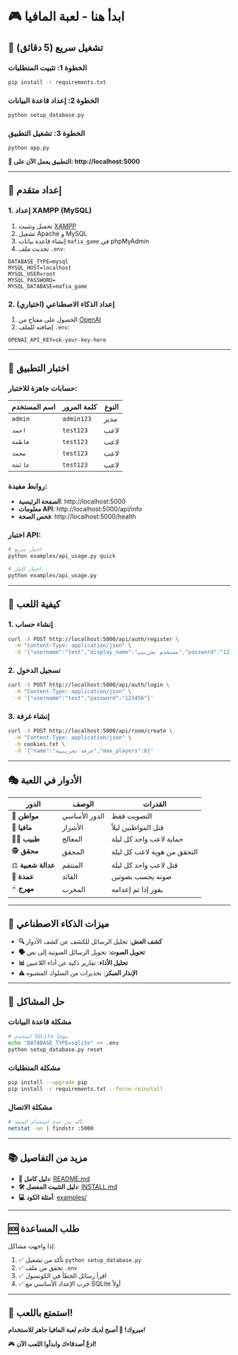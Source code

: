 # 🎮 ابدأ هنا - لعبة المافيا

## 🚀 تشغيل سريع (5 دقائق)

### الخطوة 1: تثبيت المتطلبات
```bash
pip install -r requirements.txt
```

### الخطوة 2: إعداد قاعدة البيانات
```bash
python setup_database.py
```

### الخطوة 3: تشغيل التطبيق
```bash
python app.py
```

**🎉 التطبيق يعمل الآن على: http://localhost:5000**

---

## 🔧 إعداد متقدم

### 1. إعداد XAMPP (MySQL)

1. تحميل وتثبيت [XAMPP](https://www.apachefriends.org/download.html)
2. تشغيل Apache و MySQL
3. إنشاء قاعدة بيانات `mafia_game` في phpMyAdmin
4. تحديث ملف `.env`:
```env
DATABASE_TYPE=mysql
MYSQL_HOST=localhost
MYSQL_USER=root
MYSQL_PASSWORD=
MYSQL_DATABASE=mafia_game
```

### 2. إعداد الذكاء الاصطناعي (اختياري)

1. الحصول على مفتاح من [OpenAI](https://platform.openai.com/api-keys)
2. إضافته للملف `.env`:
```env
OPENAI_API_KEY=sk-your-key-here
```

---

## 🧪 اختبار التطبيق

### حسابات جاهزة للاختبار:

| اسم المستخدم | كلمة المرور | النوع |
|---|---|---|
| `admin` | `admin123` | مدير |
| `احمد` | `test123` | لاعب |
| `فاطمة` | `test123` | لاعب |
| `محمد` | `test123` | لاعب |
| `عائشة` | `test123` | لاعب |

### روابط مفيدة:
- **الصفحة الرئيسية**: http://localhost:5000
- **معلومات API**: http://localhost:5000/api/info
- **فحص الصحة**: http://localhost:5000/health

### اختبار API:
```bash
# اختبار سريع
python examples/api_usage.py quick

# اختبار كامل
python examples/api_usage.py
```

---

## 📱 كيفية اللعب

### 1. إنشاء حساب
```bash
curl -X POST http://localhost:5000/api/auth/register \
  -H "Content-Type: application/json" \
  -d '{"username":"test","display_name":"مستخدم تجريبي","password":"123456"}'
```

### 2. تسجيل الدخول
```bash
curl -X POST http://localhost:5000/api/auth/login \
  -H "Content-Type: application/json" \
  -d '{"username":"test","password":"123456"}'
```

### 3. إنشاء غرفة
```bash
curl -X POST http://localhost:5000/api/room/create \
  -H "Content-Type: application/json" \
  -b cookies.txt \
  -d '{"name":"غرفة تجريبية","max_players":8}'
```

---

## 🎭 الأدوار في اللعبة

| الدور | الوصف | القدرات |
|---|---|---|
| 👥 **مواطن** | الدور الأساسي | التصويت فقط |
| 🖤 **مافيا** | الأشرار | قتل المواطنين ليلاً |
| 👨‍⚕️ **طبيب** | المعالج | حماية لاعب واحد كل ليلة |
| 🕵️ **محقق** | المحقق | التحقق من هوية لاعب كل ليلة |
| ⚖️ **عدالة شعبية** | المنتقم | قتل لاعب واحد كل ليلة |
| 👑 **عمدة** | القائد | صوته يحسب بصوتين |
| 🃏 **مهرج** | المخرب | يفوز إذا تم إعدامه |

---

## 🤖 ميزات الذكاء الاصطناعي

- **🔍 كشف الغش**: تحليل الرسائل للكشف عن كشف الأدوار
- **🗣️ تحويل الصوت**: تحويل الرسائل الصوتية إلى نص
- **📊 تحليل الأداء**: تقارير ذكية عن أداء اللاعبين
- **⚠️ الإنذار المبكر**: تحذيرات من السلوك المشبوه

---

## 🐛 حل المشاكل

### مشكلة قاعدة البيانات
```bash
# استخدم SQLite مؤقتاً
echo "DATABASE_TYPE=sqlite" >> .env
python setup_database.py reset
```

### مشكلة المتطلبات
```bash
pip install --upgrade pip
pip install -r requirements.txt --force-reinstall
```

### مشكلة الاتصال
```bash
# تأكد من عدم استخدام المنفذ
netstat -an | findstr :5000
```

---

## 📚 مزيد من التفاصيل

- **📖 دليل كامل**: [README.md](README.md)
- **🛠️ دليل التثبيت المفصل**: [INSTALL.md](INSTALL.md)
- **💻 أمثلة الكود**: [examples/](examples/)

---

## 🆘 طلب المساعدة

إذا واجهت مشاكل:

1. ✅ تأكد من تشغيل `python setup_database.py`
2. ✅ تحقق من ملف `.env`
3. ✅ اقرأ رسائل الخطأ في الكونسول
4. ✅ جرب الإعداد الأساسي مع SQLite أولاً

---

## 🎉 استمتع باللعب!

**مبروك! 🎊 أصبح لديك خادم لعبة المافيا جاهز للاستخدام!**

🎮 **ادعُ أصدقاءك وابدأوا اللعب الآن!**